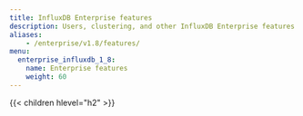 ```yaml
---
title: InfluxDB Enterprise features
description: Users, clustering, and other InfluxDB Enterprise features.
aliases:
    - /enterprise/v1.8/features/
menu:
  enterprise_influxdb_1_8:
    name: Enterprise features
    weight: 60
---
```


{{< children hlevel="h2" >}}
